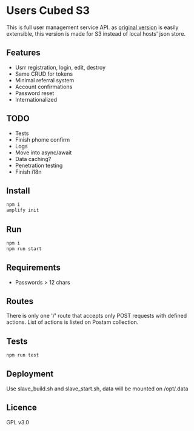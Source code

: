 # Users Cubed S3

This is full user management service API. as [original version](https://github.com/TalaikisInc/users-cubed) is easily extensible, this version is made for S3 instead of local hosts' json store.

## Features

* Usrr registration, login, edit, destroy
* Same CRUD for tokens
* Minimal referral system
* Account confirmations
* Password reset
* Internationalized

## TODO

* Tests
* Finish phome confirm
* Logs
* Move into async/await
* Data caching?
* Penetration testing
* Finish i18n

## Install

```bash
npm i
amplify init
```

## Run

```bash
npm i
npm run start
```

## Requirements

* Passwords > 12 chars

## Routes

There is only one '/' route that accepts only POST requests with defined actions. List of actions is listed on Postam collection.

## Tests

```bash
npm run test
```

## Deployment

Use slave_build.sh and slave_start.sh, data will be mounted on /opt/.data

## Licence

GPL v3.0
